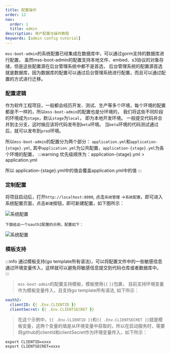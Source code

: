 ```yaml
---
title: 配置操作
order: 12
nav:
  order: 1
  title: admin
description: 用户配置与操作教程
keywords: [admin config tutorial]
---
```


`mss-boot-admin`的系统配置已经集成在数据库中，可以通过gorm支持的数据库进行配置，
虽然mss-boot-admin的配置支持本地文件、embed、s3协议的对象存储，但是这些配置源在后台管理系统中都不是首选，
后台管理系统的配置源首选就是数据库，因为数据库的配置可以通过后台管理系统进行配置，而且可以通过配置的方式进行迁移。

### 配置逻辑
作为软件工程项目，一般都会经历开发、测试、生产等多个环境，每个环境的配置都是不一样的，所以`mss-boot-admin`的配置也是分环境的，
我们将这些不同阶段的环境成为`stage`，默认`stage`为`local`， 即为本地开发环境。
一般提交代码并合并到主分支，这时候应该将代码发布到`beta`环境。
当`beta`环境的代码测试通过后，就可以发布到`prod`环境。

所以`mss-boot-admin`的配置分为两个部分：
`application.yml`和`application-{stage}.yml`, 其中`application.yml`为公共配置，`application-{stage}.yml`为各个环境的配置，
:::warning
优先级顺序为：application-{stage}.yml > application.yml

所以 application-{stage}.yml中的值会覆盖application.yml中的值
:::

### 定制配置

   将项目启动后，打开`http://localhost:8000`, 点击`系统管理` ->`系统配置`，即可进入系统配置页面，点击`新建`按钮，即可新建配置，如下图所示：
 
![系统配置](/images/config01.jpg)

    下面给出一个oauth2配置的示例，配置如下：

![系统配置](/images/config02.jpg)

### 模板支持
:::info
通过模板支持(go template所有语法)，可以将配置文件中的一些敏感信息通过环境变量传入，这样就可以避免将敏感信息提交到代码仓库或者数据库中。
:::

> `mss-boot-admin`的配置支持模板，模板使用`{{` `}}`包裹， 目前支持环境变量作为模板变量传入，且支持go template所有语法, 如下所示：
```yaml
oauth2:
  clientID: {{ .Env.CLIENTID }}
  clientSecret: {{ .Env.CLIENTSECRET }}
```
> 在这个示例中，`{{ .Env.CLIENTID }}`和`{{ .Env.CLIENTSECRET }}`就是模板变量，这两个变量的值是从环境变量中获取的，所以在启动服务时，需要将github的clientId和clientSecret作为环境变量传入，如下所示：
```shell
export CLIENTID=xxxx
export CLIENTSECRET=xxxx
```
